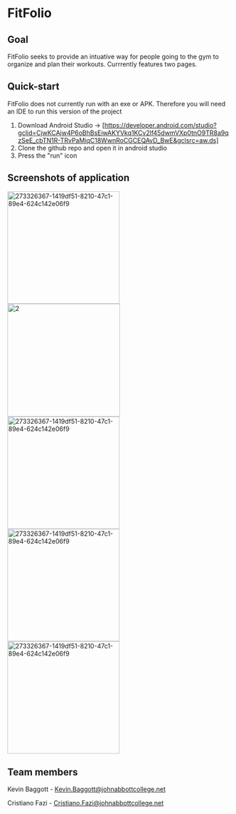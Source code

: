 # FitFolio

## Goal
FitFolio seeks to provide an intuative way for people going to the gym to organize and plan their workouts.
Currrently features two pages.

## Quick-start
FitFolio does not currently run with an exe or APK. Therefore you will need an IDE to run this version of the project
  1. Download Android Studio -> [https://developer.android.com/studio?gclid=CjwKCAjw4P6oBhBsEiwAKYVkq1KCv2lf45dwmVXp0tnO9TR8a9qzSeE_cbTN1R-TRvPaMiqC18WwnRoCGCEQAvD_BwE&gclsrc=aw.ds]
  2. Clone the github repo and open it in android studio
  3. Press the "run" icon

## Screenshots of application
<img width="252" alt="273326367-1419df51-8210-47c1-89e4-624c142e06f9" src="https://github.com/kbaggott1/FitFolio/assets/93663166/46d58a83-2b44-4412-bb1c-0584e9957b7f"> <img width="253" alt="2" src="https://github.com/kbaggott1/FitFolio/assets/93663166/a1ab6a50-6710-4ba9-ac64-80046a2dd1a3"> <img width="252" alt="273326367-1419df51-8210-47c1-89e4-624c142e06f9" src="https://github.com/kbaggott1/FitFolio/assets/98350514/00d9f8a0-fe41-4db2-868f-0889415bd302"> <img width="252" alt="273326367-1419df51-8210-47c1-89e4-624c142e06f9" src="https://github.com/kbaggott1/FitFolio/assets/98350514/0f1bfd02-17e6-4b18-9435-f31f2cc05832"> <img width="252" alt="273326367-1419df51-8210-47c1-89e4-624c142e06f9" src="https://github.com/kbaggott1/FitFolio/assets/98350514/eb73b54c-a88b-4e95-8a1a-7d7e15831255"> 

## Team members
Kevin Baggott - Kevin.Baggott@johnabbottcollege.net

Cristiano Fazi - Cristiano.Fazi@johnabbottcollege.net
